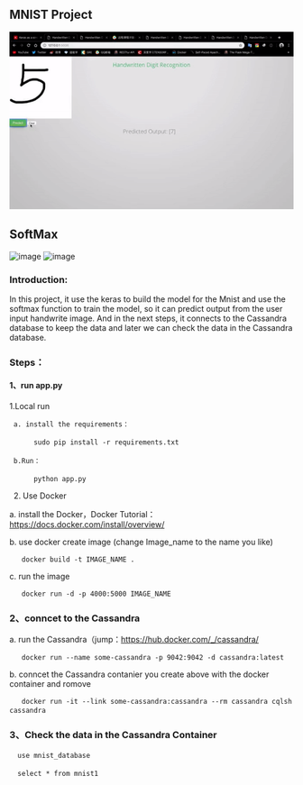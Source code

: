 ## MNIST Project
![image](https://github.com/adi0111/Mnist/blob/master/ezgif-4-97402aa376b6.gif)
## SoftMax
![image](http://wiki.jikexueyuan.com/project/tensorflow-zh/images/softmax-regression-scalargraph.png)
![image](http://wiki.jikexueyuan.com/project/tensorflow-zh/images/softmax-regression-vectorequation.png)
### Introduction: 
In this project, it use the keras to build the model for the Mnist and use the softmax function to train the model, so it can predict output from the user input handwrite image. And in the next steps, it connects to the Cassandra database to keep the data and later we can check the data in the Cassandra database. 
### Steps：
#### 1、run app.py
1.Local run
 
     a. install the requirements：
 
          sudo pip install -r requirements.txt
 
     b.Run：
 
          python app.py
 
2. Use Docker

 a. install the Docker，Docker Tutorial：https://docs.docker.com/install/overview/

 b. use docker create image (change Image_name to the name you like)

       docker build -t IMAGE_NAME .

 c. run the image

       docker run -d -p 4000:5000 IMAGE_NAME


### 2、conncet to the Cassandra

 a. run the Cassandra（jump：https://hub.docker.com/_/cassandra/



       docker run --name some-cassandra -p 9042:9042 -d cassandra:latest

 b. conncet the Cassandra contanier you create above with the docker container and romove

       docker run -it --link some-cassandra:cassandra --rm cassandra cqlsh cassandra



### 3、Check the data in the Cassandra Container  

      use mnist_database

      select * from mnist1


